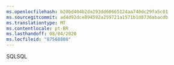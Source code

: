 ```yaml
---
ms.openlocfilehash: b20bd404b2da293dd60665124aa740dc29fa5c01
ms.sourcegitcommit: ad4d92dce894592a259721a1571b1d8736abacdb
ms.translationtype: MT
ms.contentlocale: pt-BR
ms.lasthandoff: 08/04/2020
ms.locfileid: "87568808"
---
```

<span data-ttu-id="57ba3-101">SQL</span><span class="sxs-lookup"><span data-stu-id="57ba3-101">SQL</span></span>
